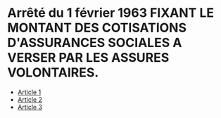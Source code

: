 # Arrêté du 1 février 1963 FIXANT LE MONTANT DES COTISATIONS D'ASSURANCES SOCIALES A VERSER PAR LES ASSURES VOLONTAIRES.

- [Article 1](article-1.md)
- [Article 2](article-2.md)
- [Article 3](article-3.md)
